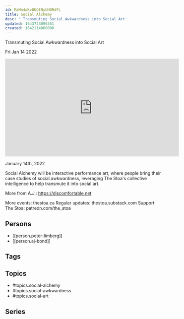 ```yaml
---
id: MaMn4oKv0UQtNyUHORdFL
title: Social Alchemy
desc: ' Transmuting Social Awkwardness into Social Art'
updated: 1643723096351
created: 1642114800000
---
```



 Transmuting Social Awkwardness into Social Art

Fri Jan 14 2022

<iframe width="560" height="315" src="https://www.youtube.com/embed/8mT8S7jH5Dg" title="Social Alchemy: Transmuting Social Awkwardness into Social Art w/ Peter Limberg and A.J. Bond" frameborder="0" allow="accelerometer; autoplay; clipboard-write; encrypted-media; gyroscope; picture-in-picture" allowfullscreen ></iframe>

January 14th, 2022

Social Alchemy will be interactive performance art, where people bring their case studies of social awkwardness, leveraging The Stoa's collective intelligence to help transmute it into social art.

More from A.J.: https://discomfortable.net

More events: thestoa.ca
Regular updates: thestoa.substack.com
Support The Stoa: patreon.com/the_stoa

## Persons

- [[person.peter-limberg]]
- [[person.aj-bond]]

## Tags



## Topics

- #topics.social-alchemy
- #topics.social-awkwardness
- #topics.social-art

## Series



